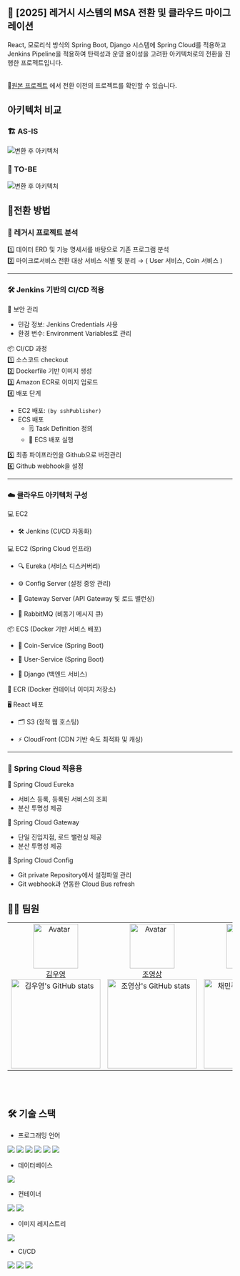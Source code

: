 ## 🚀 [2025] 레거시 시스템의 MSA 전환 및 클라우드 마이그레이션
React, 모로리식 방식의 Spring Boot, Django 시스템에 Spring Cloud를 적용하고 Jenkins Pipeline을 적용하여 탄력성과 운영 용이성을 고려한 아키텍처로의 전환을 진행한 프로젝트입니다.
<br />
<br />

🔗[원본 프로젝트](https://github.com/lgcns-mini-project1-group5/cryptory)
에서 전환 이전의 프로젝트를 확인할 수 있습니다.

## 아키텍처 비교
### 🏗️ AS-IS
![변환 후 아키텍처](https://github.com/user-attachments/assets/64e65576-9540-444a-a1ee-01bec1f10cd7)

### 🏢 TO-BE
![변환 후 아키텍처](https://github.com/user-attachments/assets/3d21f106-e925-4a62-b9fe-6a389fd37dd8)

## 🔄️전환 방법
### 📌 레거시 프로젝트 분석

1️⃣ 데이터 ERD 및 기능 명세서를 바탕으로 기존 프로그램 분석 <br>
2️⃣ 마이크로서비스 전환 대상 서비스 식별 및 분리 &rarr; ( User 서비스, Coin 서비스 ) <br>

---
### 🛠️ Jenkins 기반의 CI/CD 적용
🔐 보안 관리
* 민감 정보: Jenkins Credentials 사용
* 환경 변수: Environment Variables로 관리

📦 CI/CD 과정 <br>
1️⃣ 소스코드 checkout <br>
2️⃣ Dockerfile 기반 이미지 생성 <br>
3️⃣ Amazon ECR로 이미지 업로드 <br>
4️⃣ 배포 단계 <br>
* EC2 배포: `(by sshPublisher)`
* ECS 배포
  *  🗒️ Task Definition 정의
  *  🚀 ECS 배포 실행<br>

5️⃣ 최종 파이프라인을 Github으로 버전관리 <br>
6️⃣ Github webhook을 설정 <br>

---

### ☁️ 클라우드 아키텍처 구성
💻 EC2

* 🛠️ Jenkins (CI/CD 자동화)

💻 EC2 (Spring Cloud 인프라)

* 🔍 Eureka (서비스 디스커버리)

* ⚙️ Config Server (설정 중앙 관리)

* 🚪 Gateway Server (API Gateway 및 로드 밸런싱)

* 📩 RabbitMQ (비동기 메시지 큐)

📦 ECS (Docker 기반 서비스 배포)

* 🏦 Coin-Service (Spring Boot)

* 👤 User-Service (Spring Boot)

* 🐍 Django (백엔드 서비스)

📂 ECR (Docker 컨테이너 이미지 저장소)

🖥️ React 배포

* 🗂️ S3 (정적 웹 호스팅)

* ⚡ CloudFront (CDN 기반 속도 최적화 및 캐싱)

---

### 🌿 Spring Cloud 적용용 
🚀 Spring Cloud Eureka <br>
* 서비스 등록, 등록된 서비스의 조회
* 분산 투명성 제공

🚪 Spring Cloud Gateway <br>
* 단일 진입지점, 로드 밸런싱 제공
* 분산 투명성 제공

📜 Spring Cloud Config <br>
* Git private Repository에서 설정파일 관리
* Git webhook과 연동한 Cloud Bus refresh

## 👩‍💻 팀원
<table>
  <tr>
    <!-- 첫 번째 팀원 -->
    <td align="center" width="25%">
        <img src="https://avatars.githubusercontent.com/gwangbu-desu" alt="Avatar" width="100px"/><br/>
        <a href="https://github.com/gwangbu-desu">김우영</a><br/>
        <img src="https://github-readme-stats.vercel.app/api?username=gwangbu-desu&show_icons=true&theme=transparent" alt="김우영's GitHub stats" width="200px"/>
    </td>
    <!-- 두 번째 팀원 -->
    <td align="center" width="25%">
        <img src="https://avatars.githubusercontent.com/0ssang" alt="Avatar" width="100px"/><br/>
        <a href="https://github.com/0ssang">조영상</a><br/>
        <img src="https://github-readme-stats.vercel.app/api?username=0ssang&show_icons=true&theme=transparent" alt="조영상's GitHub stats" width="200px"/>
    </td>
    <!-- 세 번째 팀원 -->
    <td align="center" width="25%">
        <img src="https://avatars.githubusercontent.com/judymoody59" alt="Avatar" width="100px"/><br/>
        <a href="https://github.com/judymoody59">채민주</a><br/>
        <img src="https://github-readme-stats.vercel.app/api?username=judymoody59&show_icons=true&theme=transparent" alt="채민주's GitHub stats" width="200px"/>
    </td>
    <!-- 네 번째 팀원 -->
    <td align="center" width="25%">
        <img src="https://avatars.githubusercontent.com/HoGyeongC" alt="Avatar" width="100px"/><br/>
        <a href="https://github.com/HoGyeongC">최호경</a><br/>
        <img src="https://github-readme-stats.vercel.app/api?username=HoGyeongC&show_icons=true&theme=transparent" alt="최호경's GitHub stats" width="200px"/>
    </td>
  </tr>
</table>

<br />
<br />

## 🛠️ 기술 스택

- 프로그래밍 언어

<img src="https://img.shields.io/badge/java-007396?style=for-the-badge&logo=OpenJDK&logoColor=white"> <img src="https://img.shields.io/badge/springboot-6DB33F?style=for-the-badge&logo=springboot&logoColor=white"> <img src="https://img.shields.io/badge/django-092E20?style=for-the-badge&logo=django&logoColor=white"> <img src="https://img.shields.io/badge/python-3776AB?style=for-the-badge&logo=python&logoColor=white"> <img src="https://img.shields.io/badge/JavaScript-F7DF1E?style=for-the-badge&logo=JavaScript&logoColor=white"> <img src="https://img.shields.io/badge/React-61DAFB?style=for-the-badge&logo=React&logoColor=white">

- 데이터베이스

<img src="https://img.shields.io/badge/MySQL-4479A1?style=for-the-badge&logo=MySQL&logoColor=white">

- 컨테이너

<img src="https://img.shields.io/badge/amazonecs-FF9900?style=for-the-badge&logo=amazonecs&logoColor=white"> <img src="https://img.shields.io/badge/docker-2496ED?style=for-the-badge&logo=docker&logoColor=white">

- 이미지 레지스트리

<img src="https://img.shields.io/badge/amazonecr-FF9900?style=for-the-badge&logo=amazonaws&logoColor=white">

- CI/CD

<img src="https://img.shields.io/badge/jenkins-D24939?style=for-the-badge&logo=jenkins&logoColor=white"> <img src="https://img.shields.io/badge/amazons3-569A31?style=for-the-badge&logo=amazons3&logoColor=white"> <img src="https://img.shields.io/badge/CloudFront-232F3E?style=for-the-badge&logo=amazonaws&logoColor=white">

<br />
<br />
